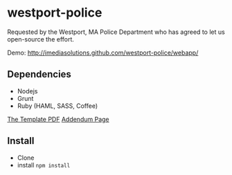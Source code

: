 westport-police
===============
Requested by the Westport, MA Police Department who has agreed to let us open-source the effort.

Demo: http://imediasolutions.github.com/westport-police/webapp/

## Dependencies
* Nodejs
* Grunt
* Ruby (HAML, SASS, Coffee)

[The Template PDF](https://docs.google.com/file/d/0ByFlY3dGhGDcY0NjdzVxUkRQQU0/edit?usp=sharing)
[Addendum Page](https://docs.google.com/file/d/0ByFlY3dGhGDcQ2ZndFdEbU9ianM/edit?usp=sharing)

## Install
* Clone
* install ``` npm install ```

